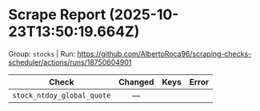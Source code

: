 # Scrape Report (2025-10-23T13:50:19.664Z)

Group: `stocks`  |  Run: https://github.com/AlbertoRoca96/scraping-checks-scheduler/actions/runs/18750604901

| Check | Changed | Keys | Error |
|---|:---:|:--|:--|
| `stock_ntdoy_global_quote` | — |  |  |

